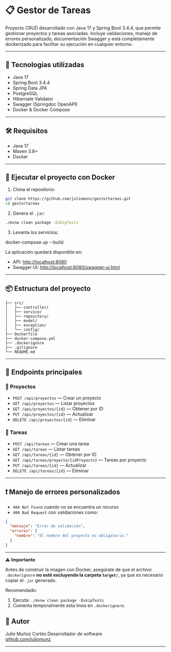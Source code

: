 # 📋 Gestor de Tareas

Proyecto CRUD desarrollado con Java 17 y Spring Boot 3.4.4, que permite gestionar proyectos y tareas asociadas. Incluye validaciones, manejo de errores personalizado, documentación Swagger y está completamente dockerizado para facilitar su ejecución en cualquier entorno.

---

## 🚀 Tecnologías utilizadas

- Java 17
- Spring Boot 3.4.4
- Spring Data JPA
- PostgreSQL
- Hibernate Validator
- Swagger (Springdoc OpenAPI)
- Docker & Docker Compose

---

## 🛠️ Requisitos

- Java 17
- Maven 3.8+
- Docker

---

## 🐳 Ejecutar el proyecto con Docker

1. Clona el repositorio:

```bash
git clone https://github.com/juliomunz/gestortareas.git
cd gestortareas
```

2. Genera el `.jar`:

```bash
./mvnw clean package -DskipTests
```

3. Levanta los servicios:

docker-compose up --build


La aplicación quedará disponible en:

- API: [http://localhost:8080](http://localhost:8080)
- Swagger UI: [http://localhost:8080/swagger-ui.html](http://localhost:8080/swagger-ui.html)

---

## 📦 Estructura del proyecto

```plaintext
├── src/
│   ├── controller/
│   ├── service/
│   ├── repository/
│   ├── model/
│   ├── exception/
│   └── config/
├── Dockerfile
├── docker-compose.yml
├── .dockerignore
├── .gitignore
└── README.md
```

---

## 🔌 Endpoints principales

### 📁 Proyectos

- `POST /api/proyectos` — Crear un proyecto
- `GET /api/proyectos` — Listar proyectos
- `GET /api/proyectos/{id}` — Obtener por ID
- `PUT /api/proyectos/{id}` — Actualizar
- `DELETE /api/proyectos/{id}` — Eliminar

### 📝 Tareas

- `POST /api/tareas` — Crear una tarea
- `GET /api/tareas` — Listar tareas
- `GET /api/tareas/{id}` — Obtener por ID
- `GET /api/tareas/proyecto/{idProyecto}` — Tareas por proyecto
- `PUT /api/tareas/{id}` — Actualizar
- `DELETE /api/tareas/{id}` — Eliminar

---

## ❗ Manejo de errores personalizados

- `404 Not Found` cuando no se encuentra un recurso
- `400 Bad Request` con validaciones como:
```json
{
  "mensaje": "Error de validación",
  "errores": {
    "nombre": "El nombre del proyecto es obligatorio."
  }
}
```

---

⚠️ **Importante**

Antes de construir la imagen con Docker, asegúrate de que el archivo `.dockerignore` **no esté excluyendo la carpeta `target/`**, ya que es necesario copiar el `.jar` generado.

Recomendado:

1. Ejecuta: `./mvnw clean package -DskipTests`
2. Comenta temporalmente esta línea en `.dockerignore`:

## 🙌 Autor

Julio Muñoz Cortés
Desarrollador de software  
[github.com/juliomunz](https://github.com/juliomunz)

---
